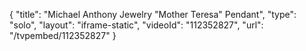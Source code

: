 {
    "title": "Michael Anthony Jewelry \"Mother Teresa\" Pendant",
    "type": "solo",
    "layout": "iframe-static",
    "videoId": "112352827",
    "url": "\/tvpembed\/112352827"
}